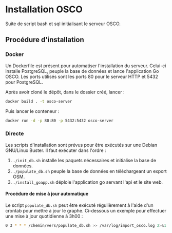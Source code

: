 # Installation OSCO

Suite de script bash et sql initialisant le serveur OSCO.

## Procédure d'installation

### Docker

Un Dockerfile est présent pour automatiser l'installation du serveur. Celui-ci installe PostgreSQL, peuple la base de données et lance l'application Go OSCO. Les ports utilisés sont les ports 80 pour le serveur HTTP et 5432 pour PostgreSQL. 

Après avoir cloné le dépôt, dans le dossier créé, lancer :
```bash
docker build . -t osco-server
```
Puis lancer le conteneur :
```bash
docker run -d -p 80:80 -p 5432:5432 osco-server
```

### Directe

Les scripts d'installation sont prévus pour être exécutés sur une Debian GNU/Linux Buster. Il faut exécuter dans l'ordre :

1. `./init_db.sh` installe les paquets nécessaires et initialise la base de données.
2. `./populate_db.sh` peuple la base de données en téléchargeant un export OSM.
3. `./install_goapp.sh` déploie l'application go servant l'api et le site web.

#### Procédure de mise à jour automatique

Le script ```populate_db.sh``` peut être exécuté régulièrement à l'aide d'un crontab pour mettre à jour le graphe. Ci-dessous un exemple pour effectuer une mise à jour quotidienne à 3h00 :

```bash
0 3 * * * /chemin/vers/populate_db.sh >> /var/log/import_osco.log 2>&1
```



